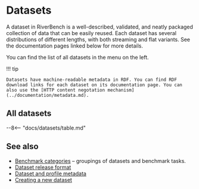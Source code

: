 # Datasets

A dataset in RiverBench is a well-described, validated, and neatly packaged collection of data that can be easily reused. Each dataset has several distributions of different lengths, with both streaming and flat variants. See the documentation pages linked below for more details.

You can find the list of all datasets in the menu on the left.

!!! tip

    Datasets have machine-readable metadata in RDF. You can find RDF download links for each dataset on its documentation page. You can also use the [HTTP content negotation mechanism](../documentation/metadata.md).

## All datasets

--8<-- "docs/datasets/table.md"

## See also

* [Benchmark categories](../categories/index.md) – groupings of datasets and benchmark tasks.
* [Dataset release format](../documentation/dataset-release-format.md)
* [Dataset and profile metadata](../documentation/metadata.md)
* [Creating a new dataset](../documentation/creating-new-dataset.md)
